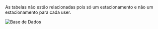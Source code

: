 As tabelas não estão relacionadas pois só um estacionamento e não um estacionamento para cada user.

![Base de Dados](https://github.com/user-attachments/assets/d31b18f6-b257-4b5e-a485-6a357a5511b4)
